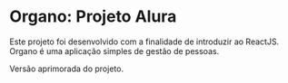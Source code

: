 # Organo: Projeto Alura
Este projeto foi desenvolvido com a finalidade de introduzir ao ReactJS. Organo é uma aplicação simples de gestão de pessoas.


Versão aprimorada do projeto.
